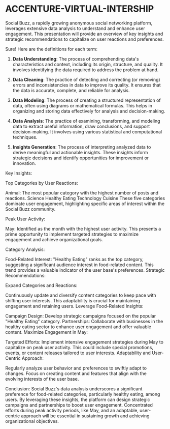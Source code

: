 # ACCENTURE-VIRTUAL-INTERSHIP
Social Buzz, a rapidly growing anonymous social networking platform, leverages extensive data analysis to understand and enhance user engagement. This presentation will provide an overview of key insights and strategic recommendations to capitalize on user reactions and preferences.

Sure! Here are the definitions for each term:

1. **Data Understanding**: The process of comprehending data's characteristics and context, including its origin, structure, and quality. It involves identifying the data required to address the problem at hand.

2. **Data Cleaning**: The practice of detecting and correcting (or removing) errors and inconsistencies in data to improve its quality. It ensures that the data is accurate, complete, and reliable for analysis.

3. **Data Modeling**: The process of creating a structured representation of data, often using diagrams or mathematical formulas. This helps in organizing and storing data effectively for analysis and decision-making.

4. **Data Analysis**: The practice of examining, transforming, and modeling data to extract useful information, draw conclusions, and support decision-making. It involves using various statistical and computational techniques.

5. **Insights Generation**: The process of interpreting analyzed data to derive meaningful and actionable insights. These insights inform strategic decisions and identify opportunities for improvement or innovation.

Key Insights:

Top Categories by User Reactions:

Animal: The most popular category with the highest number of posts and reactions.
Science
Healthy Eating
Technology
Cuisine
These five categories dominate user engagement, highlighting specific areas of interest within the Social Buzz community.

Peak User Activity:

May: Identified as the month with the highest user activity. This presents a prime opportunity to implement targeted strategies to maximize engagement and achieve organizational goals.

Category Analysis:

Food-Related Interest: "Healthy Eating" ranks as the top category, suggesting a significant audience interest in food-related content. This trend provides a valuable indicator of the user base's preferences.
Strategic Recommendations:

Expand Categories and Reactions:

Continuously update and diversify content categories to keep pace with shifting user interests. This adaptability is crucial for maintaining engagement and retaining users.
Leverage Food-Related Insights:

Campaign Design: Develop strategic campaigns focused on the popular "Healthy Eating" category.
Partnerships: Collaborate with businesses in the healthy eating sector to enhance user engagement and offer valuable content.
Maximize Engagement in May:

Targeted Efforts: Implement intensive engagement strategies during May to capitalize on peak user activity. This could include special promotions, events, or content releases tailored to user interests.
Adaptability and User-Centric Approach:

Regularly analyze user behavior and preferences to swiftly adapt to changes.
Focus on creating content and features that align with the evolving interests of the user base.

Conclusion:
Social Buzz's data analysis underscores a significant preference for food-related categories, particularly healthy eating, among users. By leveraging these insights, the platform can design strategic campaigns and partnerships to boost user engagement. Concentrated efforts during peak activity periods, like May, and an adaptable, user-centric approach will be essential in sustaining growth and achieving organizational objectives.
